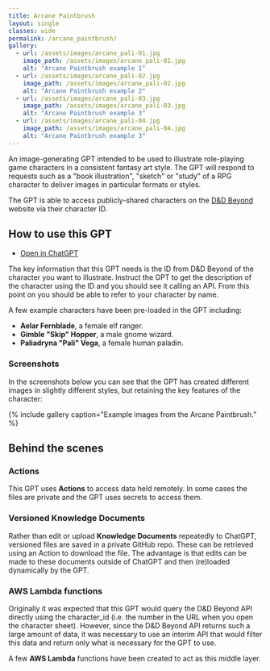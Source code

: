 ```yaml
---
title: Arcane Paintbrush
layout: single
classes: wide
permalink: /arcane_paintbrush/
gallery:
  - url: /assets/images/arcane_pali-01.jpg
    image_path: /assets/images/arcane_pali-01.jpg
    alt: "Arcane Paintbrush example 1"
  - url: /assets/images/arcane_pali-02.jpg
    image_path: /assets/images/arcane_pali-02.jpg
    alt: "Arcane Paintbrush example 2"
  - url: /assets/images/arcane_pali-03.jpg
    image_path: /assets/images/arcane_pali-03.jpg
    alt: "Arcane Paintbrush example 3"
  - url: /assets/images/arcane_pali-04.jpg
    image_path: /assets/images/arcane_pali-04.jpg
    alt: "Arcane Paintbrush example 3"
---
```


An image-generating GPT intended to be used to illustrate role-playing game
characters in a consistent fantasy art style. The GPT will respond to requests
such as a "book illustration", "sketch" or "study" of a RPG character to deliver
images in particular formats or styles.

The GPT is able to access publicly-shared characters on the
[D&D Beyond](https://dndbeyond.com) website via their character ID.

## How to use this GPT

* [Open in ChatGPT](https://chat.openai.com/g/g-3R9svhPj5-arcane-paintbrush)

The key information that this GPT needs is the ID from D&D Beyond of the
character you want to illustrate. Instruct the GPT to get the description of the
character using the ID and you should see it calling an API. From this point on
you should be able to refer to your character by name.

A few example characters have been pre-loaded in the GPT including:

* **Aelar Fernblade**, a female elf ranger.
* **Gimble "Skip" Hopper**, a male gnome wizard.
* **Paliadryna "Pali" Vega**, a female human paladin.

### Screenshots

In the screenshots below you can see that the GPT has created different images
in slightly different styles, but retaining the key features of the character:

{% include gallery caption="Example images from the Arcane Paintbrush." %}

## Behind the scenes

### Actions

This GPT uses **Actions** to access data held remotely. In some cases the files
are private and the GPT uses secrets to access them.

### Versioned Knowledge Documents

Rather than edit or upload **Knowledge Documents** repeatedly to ChatGPT,
versioned files are saved in a private GitHub repo. These can be retrieved using
an Action to download the file. The advantage is that edits can be made to these
documents outside of ChatGPT and then (re)loaded dynamically by the GPT.

### AWS Lambda functions

Originally it was expected that this GPT would query the D&D Beyond API directly
using the character_id (i.e. the number in the URL when you open the character
sheet). However, since the D&D Beyond API returns such a large amount of data,
it was necessary to use an interim API that would filter this data and return
only what is necessary for the GPT to use.

A few **AWS Lambda** functions have been created to act as this middle layer.
